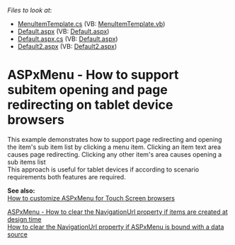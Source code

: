 <!-- default file list -->
*Files to look at*:

* [MenuItemTemplate.cs](./CS/WebSite/App_Code/MenuItemTemplate.cs) (VB: [MenuItemTemplate.vb](./VB/WebSite/App_Code/MenuItemTemplate.vb))
* [Default.aspx](./CS/WebSite/Default.aspx) (VB: [Default.aspx](./VB/WebSite/Default.aspx))
* [Default.aspx.cs](./CS/WebSite/Default.aspx.cs) (VB: [Default.aspx](./VB/WebSite/Default.aspx))
* [Default2.aspx](./CS/WebSite/Default2.aspx) (VB: [Default2.aspx](./VB/WebSite/Default2.aspx))
<!-- default file list end -->
# ASPxMenu - How to support subitem opening and page redirecting on tablet device browsers


<p>This example demonstrates how to support page redirecting and opening the item's sub item list  by clicking a menu item. Clicking an item text area causes page redirecting. Clicking any other item's area causes opening a sub items list<br />
This approach is useful for tablet devices if according to scenario requirements both features are required.</p><p><strong>See also:</strong><br />
<a href="https://www.devexpress.com/Support/Center/p/K18563">How to customize ASPxMenu for Touch Screen browsers</a></p><p><a href="https://www.devexpress.com/Support/Center/p/E3904">ASPxMenu - How to clear the NavigationUrl property if items are created at design time</a><br />
<a href="https://www.devexpress.com/Support/Center/p/E3905">How to clear the NavigationUrl property if ASPxMenu is bound with a data source</a></p>

<br/>


